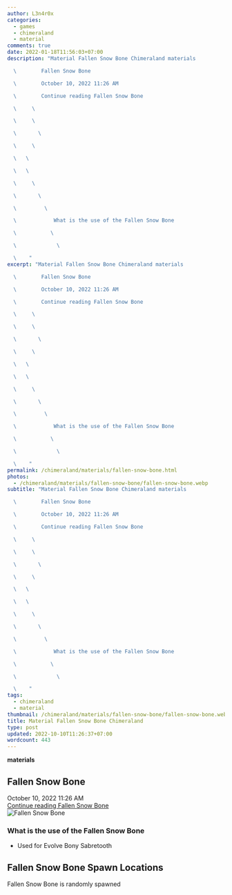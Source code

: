 ```yaml
---
author: L3n4r0x
categories:
  - games
  - chimeraland
  - material
comments: true
date: 2022-01-18T11:56:03+07:00
description: "Material Fallen Snow Bone Chimeraland materials

  \        Fallen Snow Bone

  \        October 10, 2022 11:26 AM

  \        Continue reading Fallen Snow Bone

  \     \ 

  \     \ 

  \       \ 

  \     \ 

  \   \ 

  \   \ 

  \     \ 

  \       \ 

  \         \ 

  \            What is the use of the Fallen Snow Bone

  \           \ 

  \             \ 

  \    "
excerpt: "Material Fallen Snow Bone Chimeraland materials

  \        Fallen Snow Bone

  \        October 10, 2022 11:26 AM

  \        Continue reading Fallen Snow Bone

  \     \ 

  \     \ 

  \       \ 

  \     \ 

  \   \ 

  \   \ 

  \     \ 

  \       \ 

  \         \ 

  \            What is the use of the Fallen Snow Bone

  \           \ 

  \             \ 

  \    "
permalink: /chimeraland/materials/fallen-snow-bone.html
photos:
  - /chimeraland/materials/fallen-snow-bone/fallen-snow-bone.webp
subtitle: "Material Fallen Snow Bone Chimeraland materials

  \        Fallen Snow Bone

  \        October 10, 2022 11:26 AM

  \        Continue reading Fallen Snow Bone

  \     \ 

  \     \ 

  \       \ 

  \     \ 

  \   \ 

  \   \ 

  \     \ 

  \       \ 

  \         \ 

  \            What is the use of the Fallen Snow Bone

  \           \ 

  \             \ 

  \    "
tags:
  - chimeraland
  - material
thumbnail: /chimeraland/materials/fallen-snow-bone/fallen-snow-bone.webp
title: Material Fallen Snow Bone Chimeraland
type: post
updated: 2022-10-10T11:26:37+07:00
wordcount: 443
---
```


<link
  rel="stylesheet"
  href="https://rawcdn.githack.com/dimaslanjaka/Web-Manajemen/870a349/css/bootstrap-5-3-0-alpha3-wrapper.css"
/>
<section id="bootstrap-wrapper">
  <div data-bs-theme="dark">
    <div
      class="row g-0 border rounded overflow-hidden flex-md-row mb-4 shadow-sm position-relative bg-dark text-light"
    >
      <div class="col p-4 d-flex flex-column position-static">
        <strong class="d-inline-block mb-2 text-success">materials</strong>
        <h2 class="mb-0">Fallen Snow Bone</h2>
        <div class="mb-1 text-muted">October 10, 2022 11:26 AM</div>
        <a
          href="/chimeraland/materials/fallen-snow-bone.html"
          class="stretched-link d-none text-primary"
          >Continue reading Fallen Snow Bone</a
        >
      </div>
      <div class="col-auto d-none d-md-block d-lg-block">
        <img
          src="https://www.webmanajemen.com/chimeraland/materials/fallen-snow-bone/fallen-snow-bone.webp"
          alt="Fallen Snow Bone"
        />
      </div>
    </div>
    <div class="row">
      <div class="col-lg-6 col-12 mb-2">
        <div class="card">
          <div class="card-body">
            <h3 class="card-title">What is the use of the Fallen Snow Bone</h3>
            <div class="card-text">
              <ul>
                <li>Used for Evolve Bony Sabretooth</li>
              </ul>
            </div>
          </div>
        </div>
      </div>
      <div class="col-lg-6 col-12 mb-2"></div>
      <div class="col-12 mb-2">
        <h2>Fallen Snow Bone Spawn Locations</h2>
        <p>Fallen Snow Bone is randomly spawned</p>
      </div>
    </div>
  </div>
</section>